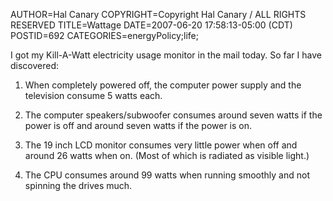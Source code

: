 AUTHOR=Hal Canary
COPYRIGHT=Copyright Hal Canary / ALL RIGHTS RESERVED
TITLE=Wattage
DATE=2007-06-20 17:58:13-05:00 (CDT)
POSTID=692
CATEGORIES=energyPolicy;life;

I got my Kill-A-Watt electricity usage monitor in the mail today. So far I have discovered:

1) When completely powered off, the computer power supply and the television consume 5 watts each.

2) The computer speakers/subwoofer consumes around seven watts if the power is off and around seven watts if the power is on.

3) The 19 inch LCD monitor consumes very little power when off and around 26 watts when on. (Most of which is radiated as visible light.)

4) The CPU consumes around 99 watts when running smoothly and not spinning the drives much.
